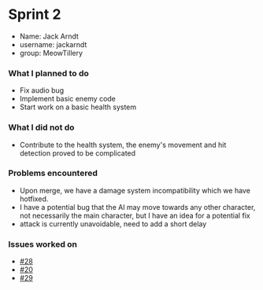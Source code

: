 # Sprint 2
- Name: Jack Arndt
- username: jackarndt
- group: MeowTillery

### What I planned to do
- Fix audio bug
- Implement basic enemy code
- Start work on a basic health system

### What I did not do
- Contribute to the health system, the enemy's movement and hit detection proved to be complicated

### Problems encountered
- Upon merge, we have a damage system incompatibility which we have hotfixed.
- I have a potential bug that the AI may move towards any other character, not necessarily the main character, but I have an idea for a potential fix
- attack is currently unavoidable, need to add a short delay

### Issues worked on
- [#28](https://github.com/Jazny/MeowTillery/issues/28)
- [#20](https://github.com/Jazny/MeowTillery/issues/20)
- [#29](https://github.com/Jazny/MeowTillery/issues/29)
